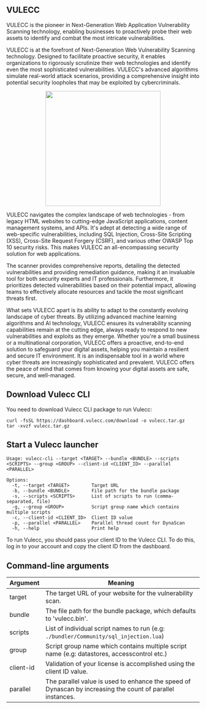 ## VULECC
VULECC is the pioneer in Next-Generation Web Application Vulnerability Scanning technology, enabling businesses to proactively probe their web assets to identify and combat the most intricate vulnerabilities.

VULECC is at the forefront of Next-Generation Web Vulnerability Scanning technology. Designed to facilitate proactive security, it enables organizations to rigorously scrutinize their web technologies and identify even the most sophisticated vulnerabilities. VULECC's advanced algorithms simulate real-world attack scenarios, providing a comprehensive insight into potential security loopholes that may be exploited by cybercriminals.

<p align="center">
<img src="https://i.imgur.com/jzGqt6G.png" width="300" />
</p>

VULECC navigates the complex landscape of web technologies - from legacy HTML websites to cutting-edge JavaScript applications, content management systems, and APIs. It's adept at detecting a wide range of web-specific vulnerabilities, including SQL Injection, Cross-Site Scripting (XSS), Cross-Site Request Forgery (CSRF), and various other OWASP Top 10 security risks. This makes VULECC an all-encompassing security solution for web applications.

The scanner provides comprehensive reports, detailing the detected vulnerabilities and providing remediation guidance, making it an invaluable tool for both security experts and IT professionals. Furthermore, it prioritizes detected vulnerabilities based on their potential impact, allowing teams to effectively allocate resources and tackle the most significant threats first.

What sets VULECC apart is its ability to adapt to the constantly evolving landscape of cyber threats. By utilizing advanced machine learning algorithms and AI technology, VULECC ensures its vulnerability scanning capabilities remain at the cutting edge, always ready to respond to new vulnerabilities and exploits as they emerge.
Whether you're a small business or a multinational corporation, VULECC offers a proactive, end-to-end solution to safeguard your digital assets, helping you maintain a resilient and secure IT environment. It is an indispensable tool in a world where cyber threats are increasingly sophisticated and prevalent. VULECC offers the peace of mind that comes from knowing your digital assets are safe, secure, and well-managed.

## Download Vulecc CLI

You need to download Vulecc CLI package to run Vulecc:

```shell
curl -fsSL https://dashboard.vulecc.com/download -o vulecc.tar.gz
tar -xvzf vulecc.tar.gz
```

## Start a Vulecc launcher

```shell
Usage: vulecc-cli --target <TARGET> --bundle <BUNDLE> --scripts <SCRIPTS> --group <GROUP> --client-id <CLIENT_ID> --parallel <PARALLEL>

Options:
  -t, --target <TARGET>        Target URL
  -b, --bundle <BUNDLE>        File path for the bundle package
  -s, --scripts <SCRIPTS>      List of scripts to run (comma-separated, file)
  -g, --group <GROUP>          Script group name which contains multiple scripts
  -c, --client-id <CLIENT_ID>  Client ID value
  -p, --parallel <PARALLEL>    Parallel thread count for DynaScan
  -h, --help                   Print help
```

To run Vulecc, you should pass your client ID to the Vulecc CLI. To do this, log in to your account and copy the client ID from the dashboard.

## Command-line arguments

| Argument      | Meaning                                                                                                    |
| ------------- | -----------------------------------------------------------------------------------------------------------|
| target        | The target URL of your website for the vulnerability scan.                                                 |
| bundle        | The file path for the bundle package, which defaults to 'vulecc.bin'.                                      |
| scripts       | List of individual script names to run (e.g: `./bundler/Community/sql_injection.lua`)                      |
| group         | Script group name which contains multiple script name (e.g: datastores, accesscontrol etc.)                |
| client-id     | Validation of your license is accomplished using the client ID value.                                      |
| parallel      | The parallel value is used to enhance the speed of Dynascan by increasing the count of parallel instances. |
